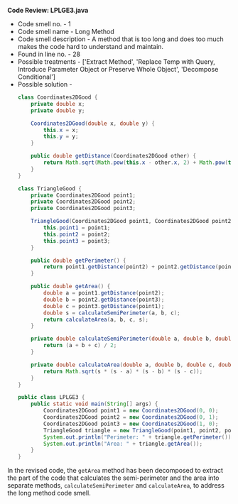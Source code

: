 **Code Review: LPLGE3.java**
  
- Code smell no. - 1
- Code smell name - Long Method
- Code smell description - A method that is too long and does too much makes the code hard to understand and maintain.
- Found in line no. - 28
- Possible treatments - ['Extract Method', 'Replace Temp with Query, Introduce Parameter Object or Preserve Whole Object', 'Decompose Conditional']
- Possible solution - 
  ```java
  class Coordinates2DGood {
      private double x;
      private double y;

      Coordinates2DGood(double x, double y) {
          this.x = x;
          this.y = y;
      }

      public double getDistance(Coordinates2DGood other) {
          return Math.sqrt(Math.pow(this.x - other.x, 2) + Math.pow(this.y - other.y, 2));
      }
  }

  class TriangleGood {
      private Coordinates2DGood point1;
      private Coordinates2DGood point2;
      private Coordinates2DGood point3;

      TriangleGood(Coordinates2DGood point1, Coordinates2DGood point2, Coordinates2DGood point3) {
          this.point1 = point1;
          this.point2 = point2;
          this.point3 = point3;
      }

      public double getPerimeter() {
          return point1.getDistance(point2) + point2.getDistance(point3) + point3.getDistance(point1);
      }

      public double getArea() {
          double a = point1.getDistance(point2);
          double b = point2.getDistance(point3);
          double c = point3.getDistance(point1);
          double s = calculateSemiPerimeter(a, b, c);
          return calculateArea(a, b, c, s);
      }

      private double calculateSemiPerimeter(double a, double b, double c) {
          return (a + b + c) / 2;
      }

      private double calculateArea(double a, double b, double c, double s) {
          return Math.sqrt(s * (s - a) * (s - b) * (s - c));
      }
  }

  public class LPLGE3 {
      public static void main(String[] args) {
          Coordinates2DGood point1 = new Coordinates2DGood(0, 0);
          Coordinates2DGood point2 = new Coordinates2DGood(0, 1);
          Coordinates2DGood point3 = new Coordinates2DGood(1, 0);
          TriangleGood triangle = new TriangleGood(point1, point2, point3);
          System.out.println("Perimeter: " + triangle.getPerimeter());
          System.out.println("Area: " + triangle.getArea());
      }
  }
  ```

In the revised code, the `getArea` method has been decomposed to extract the part of the code that calculates the semi-perimeter and the area into separate methods, `calculateSemiPerimeter` and `calculateArea`, to address the long method code smell.